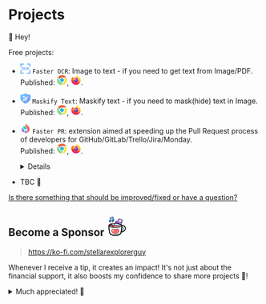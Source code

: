 # Projects

👋 Hey!

Free projects:

- <img src="assets/projects/faster_ocr/ocr.png" alt="faster_ocr_icon" width="20" height="20" /> `Faster OCR`: Image to text - if you need to get text from Image/PDF.
</br>Published: [<img src="assets/projects/common/chrome_icon.svg" alt="chrome_icon" width="20" height="20" />](https://chromewebstore.google.com/detail/faster-ocr/plfdgbnhcplcnagbfbcognmkofbogbnc), [<img src="assets/projects/common/firefox_icon.svg" alt="firefox_icon" width="20" height="20" />](https://addons.mozilla.org/en-US/firefox/addon/faster-ocr/).

- <img src="assets/projects/maskify_text/maskify_text.png" alt="maskify_text_icon" width="20" height="20" /> `Maskify Text`: Maskify text - if you need to mask(hide) text in Image.
</br>Published: [<img src="assets/projects/common/chrome_icon.svg" alt="chrome_icon" width="20" height="20" />](https://chromewebstore.google.com/detail/maskify-text/ojamfonkpampipgldjepfmbidljogdoj), [<img src="assets/projects/common/firefox_icon.svg" alt="firefox_icon" width="20" height="20" />](https://addons.mozilla.org/en-US/firefox/addon/maskify-text/).

- <img src="assets/projects/faster_pr/pr.png" alt="faster_pr_icon" width="20" height="20" /> `Faster PR`:  extension aimed at speeding up the Pull Request process of developers for GitHub/GitLab/Trello/Jira/Monday.
</br>Published: [<img src="assets/projects/common/chrome_icon.svg" alt="chrome_icon" width="20" height="20" />](https://chrome.google.com/webstore/detail/faster-pr/lcenjlelbnlooigocboklccingbhiajh/), [<img src="assets/projects/common/firefox_icon.svg" alt="firefox_icon" width="20" height="20" />](https://addons.mozilla.org/en-US/firefox/addon/faster-pr/).<details><summary>Details</summary>
 Speed up the process of creating pull requests from issues that can be found on `Github [github.com, github.any-name.com]`, `GitLab [gitlab.com]`, `Trello [trello.com]`, `Jira [jsw.any-name.com, jira.any-name.net]`, `Monday [monday.com, any-name.monday.com]` with a plugin that automatically generates branch names, commits, and PR descriptions in just one or two clicks. Additionally, this plugin can be customized to use your own templates. The plugin is shown in issue and pull request pages.
</details>

- TBC 📝

[Is there something that should be improved/fixed or have a question?](https://github.com/StellarExplorerGuy/projects/issues/new/choose)

## Become a Sponsor <img src="assets/projects/common/ko_fi.gif" alt="faster_pr_icon" width="40" height="40" />

> https://ko-fi.com/stellarexplorerguy

Whenever I receive a tip, it creates an impact! It's not just about the financial support, it also boosts my confidence to share more projects 🌱!

<details>
<summary>Much appreciated! 🙌</summary>
  <img src="assets/projects/appreciated.gif" alt="appreciated_icon" width="500" height="209" />
</details>
